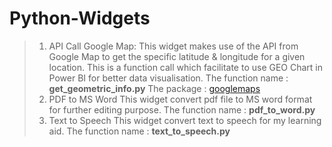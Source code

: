 # Python-Widgets
>1) API Call Google Map:
    This widget makes use of the API from Google Map to get the specific latitude & longitude for a given location.  This is a function call which 
    facilitate to use GEO Chart in Power BI for better data visualisation.
    The function name : **get_geometric_info.py**
    The package : [googlemaps](https://pypi.org/project/googlemaps/)
>2) PDF to MS Word
    This widget convert pdf file to MS word format for further editing purpose.
    The function name : **pdf_to_word.py**
>3) Text to Speech
    This widget convert text to speech for my learning aid.
    The function name : **text_to_speech.py**

